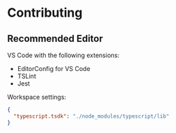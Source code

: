 # Contributing

## Recommended Editor

VS Code with the following extensions:

- EditorConfig for VS Code
- TSLint
- Jest

Workspace settings:

```json
{
  "typescript.tsdk": "./node_modules/typescript/lib"
}
```
